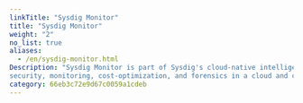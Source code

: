 ```yaml
---
linkTitle: "Sysdig Monitor"
title: "Sysdig Monitor"
weight: "2"
no_list: true
aliases:
  - /en/sysdig-monitor.html
Description: "Sysdig Monitor is part of Sysdig's cloud-native intelligence platform providing
security, monitoring, cost-optimization, and forensics in a cloud and container-friendly architecture. Sysdig Monitor offers Kubernetes and cloud monitoring with a managed Prometheus service."
category: 66eb3c72e9d67c0059a1cdeb
---
```

